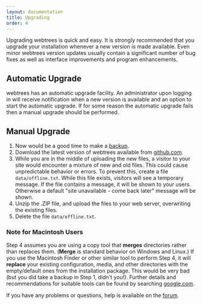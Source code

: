 ```yaml
---
layout: documentation
title: Upgrading
order: 4
---
```


Upgrading webtrees is quick and easy. It is strongly recommended that you upgrade your installation whenever a new version is made available. Even minor webtrees version updates usually contain a significant number of bug fixes as well as interface improvements and program enhancements.

## Automatic Upgrade

webtrees has an automatic upgrade facility. An administrator upon logging in will receive notification when a new version is available and an option to start the automatic upgrade. If for some reason the automatic upgrade fails then a manual upgrade should be performed.

## Manual Upgrade

1. Now would be a good time to make a [backup](backup).
2. Download the latest version of webtrees available from [github.com](https://github.com/fisharebest/webtrees/releases/latest).
3. While you are in the middle of uploading the new files, a visitor to your site would encounter a mixture of new and old files. This could cause unpredictable behavior or errors. To prevent this, create a file `data/offline.txt`. While this file exists, visitors will see a temporary message. If the file contains a message, it will be shown to your users. Otherwise a default "site unavailable - come back later" message will be shown.
4. Unzip the .ZIP file, and upload the files to your web server, overwriting the existing files.
5. Delete the file `data/offline.txt`.

### Note for Macintosh Users

Step 4 assumes you are using a copy tool that **merges** directories rather than replaces them. (**Merge** is standard behavior on Windows and Linux.) If you use the Macintosh Finder or other similar tool to perform Step 4, it will **replace** your existing configuration, media, and other directories with the empty/default ones from the installation package. This would be very bad (but you did take a backup in Step 1, didn't you!). Further details and recommendations for suitable tools can be found by searching [google.com](https://www.google.com/#hl=en&q=merge+replace+directories+mac+finder).

If you have any problems or questions, help is available on the [forum](http://www.webtrees.net/index.php/en/forum).

